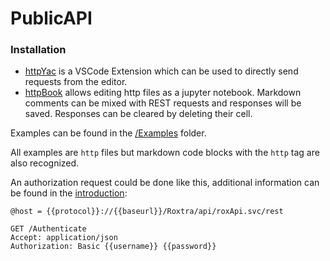 # PublicAPI


### Installation

* [httpYac](https://marketplace.visualstudio.com/items?itemName=anweber.vscode-httpyac) is a VSCode Extension which can be used to directly send requests from the editor.
* [httpBook](https://marketplace.visualstudio.com/items?itemName=anweber.httpbook) allows editing http files as a jupyter notebook. Markdown comments can be mixed with REST requests and responses will be saved. Responses can be cleared by deleting their cell.

Examples can be found in the [/Examples](/Examples) folder.  

All examples are `http` files but markdown code blocks with the `http` tag are also recognized.


An authorization request could be done like this, additional information can be found in the [introduction](./Introduction.http):

```http
@host = {{protocol}}://{{baseurl}}/Roxtra/api/roxApi.svc/rest

GET /Authenticate
Accept: application/json
Authorization: Basic {{username}} {{password}}
```